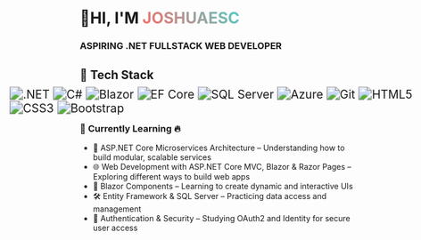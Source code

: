 <!-- Container to ensure everything is left-aligned -->
<div style="text-align: left;">

  <h1>
    👋HI, I'M 
    <span style="background: linear-gradient(45deg, #FF6B6B, #4ECDC4); -webkit-background-clip: text; -webkit-text-fill-color: transparent;">
      JOSHUAESC
    </span> 
  </h1>

  <h3>ASPIRING .NET FULLSTACK WEB DEVELOPER</h3>
  
  
  
  <h2>🧰 Tech Stack</h2>
  

  <div style="transform: scale(1.5); display: inline-block;">
    <img src="https://img.shields.io/badge/.NET-512BD4?style=for-the-badge&logo=dotnet&logoColor=white" alt=".NET" />
    <img src="https://img.shields.io/badge/C%23-239120?style=for-the-badge&logo=c-sharp&logoColor=white" alt="C#" />
    <img src="https://img.shields.io/badge/Blazor-512BD4?style=for-the-badge&logo=blazor&logoColor=white" alt="Blazor" />
    <img src="https://img.shields.io/badge/Entity%20Framework-6DB33F?style=for-the-badge&logo=entity-framework&logoColor=white" alt="EF Core" />
    <img src="https://img.shields.io/badge/SQL%20Server-CC2927?style=for-the-badge&logo=microsoftsqlserver&logoColor=white" alt="SQL Server" />
    <img src="https://img.shields.io/badge/Azure-0078D4?style=for-the-badge&logo=microsoftazure&logoColor=white" alt="Azure" />
    <img src="https://img.shields.io/badge/Git-F05032?style=for-the-badge&logo=git&logoColor=white" alt="Git" />
    <img src="https://img.shields.io/badge/HTML5-E34F26?style=for-the-badge&logo=html5&logoColor=white" alt="HTML5" />
    <img src="https://img.shields.io/badge/CSS3-1572B6?style=for-the-badge&logo=css3&logoColor=white" alt="CSS3" />
    <img src="https://img.shields.io/badge/Bootstrap-7952B3?style=for-the-badge&logo=bootstrap&logoColor=white" alt="Bootstrap" />  
  </div>


  <h3>🎯 <strong>Currently Learning</strong> 🔥</h3>

  <ul>
    <li>🚀 ASP.NET Core Microservices Architecture – Understanding how to build modular, scalable services</li>
    <li>🌐 Web Development with ASP.NET Core MVC, Blazor & Razor Pages – Exploring different ways to build web apps</li>
    <li>🎨 Blazor Components – Learning to create dynamic and interactive UIs</li>
    <li>🛠 Entity Framework & SQL Server – Practicing data access and management</li>
    <li>🔐 Authentication & Security – Studying OAuth2 and Identity for secure user access</li>
  </ul>

</div>

